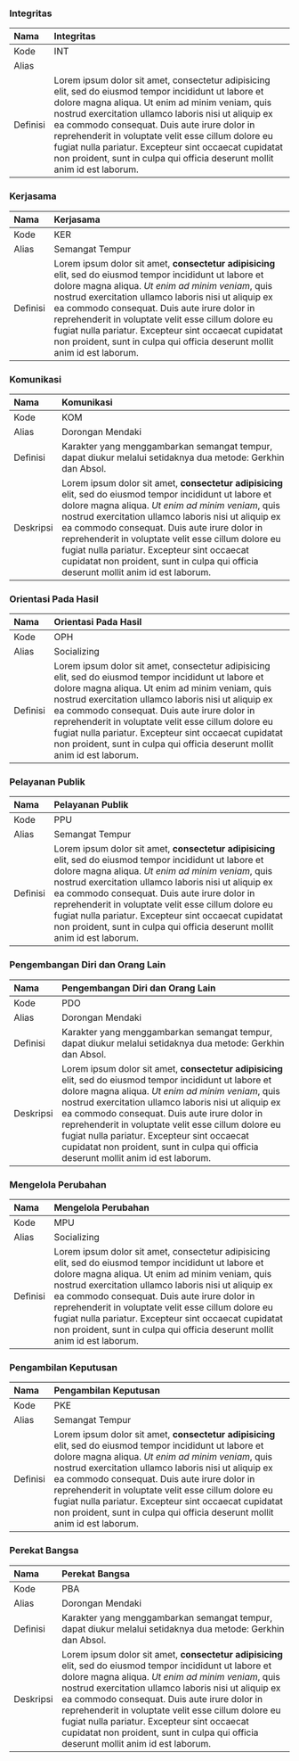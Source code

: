 ### Integritas

Nama | Integritas
:----|:----
Kode | INT
Alias | 
Definisi | Lorem ipsum dolor sit amet, consectetur adipisicing elit, sed do eiusmod tempor incididunt ut labore et dolore magna aliqua. Ut enim ad minim veniam, quis nostrud exercitation ullamco laboris nisi ut aliquip ex ea commodo consequat. Duis aute irure dolor in reprehenderit in voluptate velit esse cillum dolore eu fugiat nulla pariatur. Excepteur sint occaecat cupidatat non proident, sunt in culpa qui officia deserunt mollit anim id est laborum.

### Kerjasama

Nama  | Kerjasama
:-----|:----
Kode  | KER
Alias | Semangat Tempur
Definisi | Lorem ipsum dolor sit amet, **consectetur adipisicing** elit, sed do eiusmod tempor incididunt ut labore et dolore magna aliqua. *Ut enim ad minim veniam*, quis nostrud exercitation ullamco laboris nisi ut aliquip ex ea commodo consequat. Duis aute irure dolor in reprehenderit in voluptate velit esse cillum dolore eu fugiat nulla pariatur. Excepteur sint occaecat cupidatat non proident, sunt in culpa qui officia deserunt mollit anim id est laborum.

### Komunikasi

Nama  | Komunikasi
:-----|:----
Kode  | KOM
Alias | Dorongan Mendaki
Definisi | Karakter yang menggambarkan semangat tempur, dapat diukur melalui setidaknya dua metode: Gerkhin dan Absol.
Deskripsi | Lorem ipsum dolor sit amet, **consectetur adipisicing** elit, sed do eiusmod tempor incididunt ut labore et dolore magna aliqua. *Ut enim ad minim veniam*, quis nostrud exercitation ullamco laboris nisi ut aliquip ex ea commodo consequat. Duis aute irure dolor in reprehenderit in voluptate velit esse cillum dolore eu fugiat nulla pariatur. Excepteur sint occaecat cupidatat non proident, sunt in culpa qui officia deserunt mollit anim id est laborum. 

### Orientasi Pada Hasil

Nama | Orientasi Pada Hasil
:----|:----
Kode | OPH
Alias | Socializing
Definisi | Lorem ipsum dolor sit amet, consectetur adipisicing elit, sed do eiusmod tempor incididunt ut labore et dolore magna aliqua. Ut enim ad minim veniam, quis nostrud exercitation ullamco laboris nisi ut aliquip ex ea commodo consequat. Duis aute irure dolor in reprehenderit in voluptate velit esse cillum dolore eu fugiat nulla pariatur. Excepteur sint occaecat cupidatat non proident, sunt in culpa qui officia deserunt mollit anim id est laborum.

### Pelayanan Publik

Nama  | Pelayanan Publik
:-----|:----
Kode  | PPU
Alias | Semangat Tempur
Definisi | Lorem ipsum dolor sit amet, **consectetur adipisicing** elit, sed do eiusmod tempor incididunt ut labore et dolore magna aliqua. *Ut enim ad minim veniam*, quis nostrud exercitation ullamco laboris nisi ut aliquip ex ea commodo consequat. Duis aute irure dolor in reprehenderit in voluptate velit esse cillum dolore eu fugiat nulla pariatur. Excepteur sint occaecat cupidatat non proident, sunt in culpa qui officia deserunt mollit anim id est laborum.

### Pengembangan Diri dan Orang Lain

Nama  | Pengembangan Diri dan Orang Lain
:-----|:----
Kode  | PDO
Alias | Dorongan Mendaki
Definisi | Karakter yang menggambarkan semangat tempur, dapat diukur melalui setidaknya dua metode: Gerkhin dan Absol.
Deskripsi | Lorem ipsum dolor sit amet, **consectetur adipisicing** elit, sed do eiusmod tempor incididunt ut labore et dolore magna aliqua. *Ut enim ad minim veniam*, quis nostrud exercitation ullamco laboris nisi ut aliquip ex ea commodo consequat. Duis aute irure dolor in reprehenderit in voluptate velit esse cillum dolore eu fugiat nulla pariatur. Excepteur sint occaecat cupidatat non proident, sunt in culpa qui officia deserunt mollit anim id est laborum. 

### Mengelola Perubahan

Nama | Mengelola Perubahan
:----|:----
Kode | MPU
Alias | Socializing
Definisi | Lorem ipsum dolor sit amet, consectetur adipisicing elit, sed do eiusmod tempor incididunt ut labore et dolore magna aliqua. Ut enim ad minim veniam, quis nostrud exercitation ullamco laboris nisi ut aliquip ex ea commodo consequat. Duis aute irure dolor in reprehenderit in voluptate velit esse cillum dolore eu fugiat nulla pariatur. Excepteur sint occaecat cupidatat non proident, sunt in culpa qui officia deserunt mollit anim id est laborum.

### Pengambilan Keputusan

Nama  | Pengambilan Keputusan
:-----|:----
Kode  | PKE
Alias | Semangat Tempur
Definisi | Lorem ipsum dolor sit amet, **consectetur adipisicing** elit, sed do eiusmod tempor incididunt ut labore et dolore magna aliqua. *Ut enim ad minim veniam*, quis nostrud exercitation ullamco laboris nisi ut aliquip ex ea commodo consequat. Duis aute irure dolor in reprehenderit in voluptate velit esse cillum dolore eu fugiat nulla pariatur. Excepteur sint occaecat cupidatat non proident, sunt in culpa qui officia deserunt mollit anim id est laborum.

### Perekat Bangsa

Nama  | Perekat Bangsa
:-----|:----
Kode  | PBA
Alias | Dorongan Mendaki
Definisi | Karakter yang menggambarkan semangat tempur, dapat diukur melalui setidaknya dua metode: Gerkhin dan Absol.
Deskripsi | Lorem ipsum dolor sit amet, **consectetur adipisicing** elit, sed do eiusmod tempor incididunt ut labore et dolore magna aliqua. *Ut enim ad minim veniam*, quis nostrud exercitation ullamco laboris nisi ut aliquip ex ea commodo consequat. Duis aute irure dolor in reprehenderit in voluptate velit esse cillum dolore eu fugiat nulla pariatur. Excepteur sint occaecat cupidatat non proident, sunt in culpa qui officia deserunt mollit anim id est laborum. 
